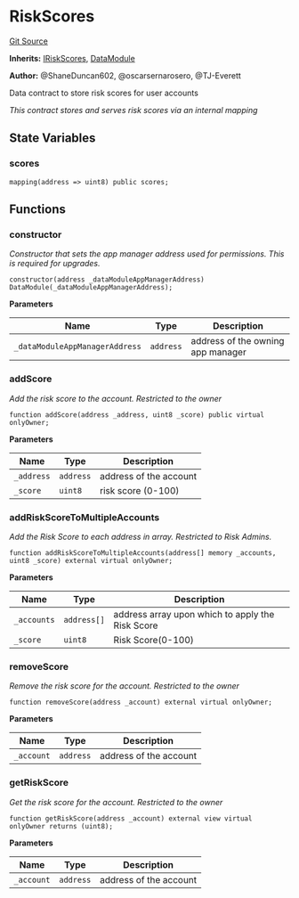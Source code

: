 # RiskScores
[Git Source](https://github.com/thrackle-io/tron/blob/fceb75bbcbc9fcccdbb0ae49e82ea903ed8190d1/src/data/RiskScores.sol)

**Inherits:**
[IRiskScores](/src/data/IRiskScores.sol/interface.IRiskScores.md), [DataModule](/src/data/DataModule.sol/abstract.DataModule.md)

**Author:**
@ShaneDuncan602, @oscarsernarosero, @TJ-Everett

Data contract to store risk scores for user accounts

*This contract stores and serves risk scores via an internal mapping*


## State Variables
### scores

```solidity
mapping(address => uint8) public scores;
```


## Functions
### constructor

*Constructor that sets the app manager address used for permissions. This is required for upgrades.*


```solidity
constructor(address _dataModuleAppManagerAddress) DataModule(_dataModuleAppManagerAddress);
```
**Parameters**

|Name|Type|Description|
|----|----|-----------|
|`_dataModuleAppManagerAddress`|`address`|address of the owning app manager|


### addScore

*Add the risk score to the account. Restricted to the owner*


```solidity
function addScore(address _address, uint8 _score) public virtual onlyOwner;
```
**Parameters**

|Name|Type|Description|
|----|----|-----------|
|`_address`|`address`|address of the account|
|`_score`|`uint8`|risk score (0-100)|


### addRiskScoreToMultipleAccounts

*Add the Risk Score to each address in array. Restricted to Risk Admins.*


```solidity
function addRiskScoreToMultipleAccounts(address[] memory _accounts, uint8 _score) external virtual onlyOwner;
```
**Parameters**

|Name|Type|Description|
|----|----|-----------|
|`_accounts`|`address[]`|address array upon which to apply the Risk Score|
|`_score`|`uint8`|Risk Score(0-100)|


### removeScore

*Remove the risk score for the account. Restricted to the owner*


```solidity
function removeScore(address _account) external virtual onlyOwner;
```
**Parameters**

|Name|Type|Description|
|----|----|-----------|
|`_account`|`address`|address of the account|


### getRiskScore

*Get the risk score for the account. Restricted to the owner*


```solidity
function getRiskScore(address _account) external view virtual onlyOwner returns (uint8);
```
**Parameters**

|Name|Type|Description|
|----|----|-----------|
|`_account`|`address`|address of the account|


